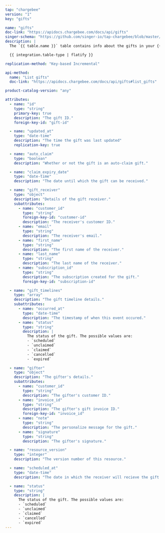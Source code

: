 ```yaml
---
tap: "chargebee"
version: "1"
key: "gifts"

name: "gifts"
doc-link: "https://apidocs.chargebee.com/docs/api/gifts"
singer-schema: "https://github.com/singer-io/tap-chargebee/blob/master/tap_chargebee/schemas/gifts.json"
description: |
  The `{{ table.name }}` table contains info about the gifts in your {{ integration.display_name }} account.

  {{ integration.table-type | flatify }}

replication-method: "Key-based Incremental"

api-method:
  name: "List gifts"
  doc-link: "https://apidocs.chargebee.com/docs/api/gifts#list_gifts"

product-catalog-version: "any"

attributes:
  - name: "id"
    type: "string"
    primary-key: true
    description: "The gift ID."
    foreign-key-id: "gift-id"

  - name: "updated_at"
    type: "date-time"
    description: "The time the gift was last updated"
    replication-key: true

  - name: "auto_claim"
    type: "boolean"
    description: "Whether or not the gift is an auto-claim gift."

  - name: "claim_expiry_date"
    type: "date-time"
    description: "The date until which the gift can be received."

  - name: "gift_receiver"
    type: "object"
    description: "Details of the gift receiver."
    subattributes:
      - name: "customer_id"
        type: "string"
        foreign-key-id: "customer-id"
        description: "The receiver's customer ID."
      - name: "email"
        type: "string"
        description: "The receiver's email."
      - name: "first_name"
        type: "string"
        description: "The first name of the receiver."
      - name: "last_name"
        type: "string"
        description: "The last name of the receiver."
      - name: "subscription_id"
        type: "string"
        description: "The subscription created for the gift."
        foreign-key-id: "subscription-id"

  - name: "gift_timelines"
    type: "array"
    description: "The gift timeline details."
    subattributes:
      - name: "occurred_at"
        type: "date-time"
        description: "The timestamp of when this event occured."
      - name: "status"
        type: "string"
        description: |
          The status of the gift. The possible values are:
          - `scheduled`
          - `unclaimed`
          - `claimed`
          - `cancelled`
          - `expired`

  - name: "gifter"
    type: "object"
    description: "The gifter's details."
    subattributes:
      - name: "customer_id"
        type: "string"
        description: "The gifter's customer ID."
      - name: "invoice_id"
        type: "string"
        description: "The gifter's gift invoice ID."
        foreign-key-id: "invoice_id"
      - name: "note"
        type: "string"
        description: "The personalize message for the gift."
      - name: "signature"
        type: "string"
        description: "The gifter's signature."

  - name: "resource_version"
    type: "integer"
    description: "The version number of this resource."

  - name: "scheduled_at"
    type: "date-time"
    description: "The date in which the receiver will recieve the gift notification."

  - name: "status"
    type: "string"
    description: |
      The status of the gift. The possible values are:
      - `scheduled`
      - `unclaimed`
      - `claimed`
      - `cancelled`
      - `expired`
---
```

